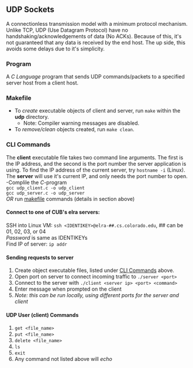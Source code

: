 ## UDP Sockets
A connectionless transmission model with a minimum protocol mechanism. Unlike TCP, UDP (Use Datagram Protocol) have no handshaking/acknowledgements of data (No ACKs). Because of this, it's not guaranteed that any data is received by the end host. The up side, this avoids some delays due to it's simplicity.

### Program
A *C Language* program that sends UDP commands/packets to a specified server host from a client host.

### Makefile
- To *create* executable objects of client and server, run `make` within the **udp** directory.
  - Note: Compiler warning messages are disabled.
- To *remove/clean* objects created, run `make clean`.

### CLI Commands
The **client** executable file takes two command line arguments. The first is the IP address, and the second is the port number the server application is using. To find the IP address of the current server, try `hostname -i` (Linux). The **server** will use it's current IP, and only needs the port number to open.
  -Complile the *C*-program  
    `gcc udp_client.c -o udp_client`  
    `gcc udp_server.c -o udp_server`   
    *OR* run [makefile](#makefile) commands (details in section above)

#### Connect to one of CUB's elra servers:
SSH into Linux VM: `ssh <IDENTIKEY>@elra-##.cs.colorado.edu`, ## can be 01, 02, 03, or 04  
*Password* is same as IDENTIKEYs  
Find IP of server: `ip addr`

#### Sending requests to server
  1. Create object executable files, listed under [CLI Commands](#clicommands) above.
  2. Open port on server to connect incoming traffic to `./server <port>`
  3. Connect to the server with  `./client <server ip> <port> <command>`
  4. Enter message when prompted on the client
  5. *Note: this can be run locally, using different ports for the server and client*

#### UDP User (client) Commands 
  1. `get <file_name>`
  2. `put <file_name>`
  3. `delete <file_name>`
  4. `ls`
  5. `exit`
  6. Any command not listed above will *echo* 
